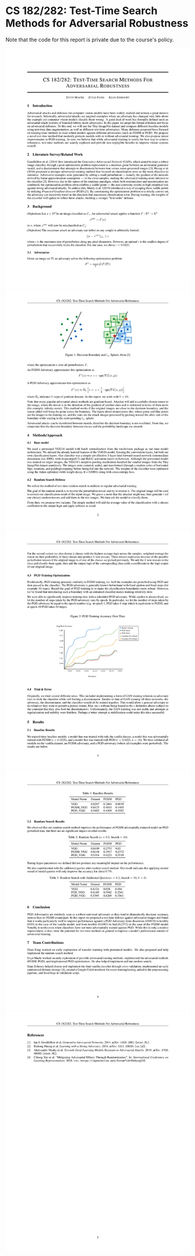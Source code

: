 # CS 182/282: Test-Time Search Methods for Adversarial Robustness

Note that the code for this report is private due to the course's policy.

<img src="pages/CS_182_Vision_Final_Project-1.png">
<img src="pages/CS_182_Vision_Final_Project-2.png">
<img src="pages/CS_182_Vision_Final_Project-3.png">
<img src="pages/CS_182_Vision_Final_Project-4.png">
<img src="pages/CS_182_Vision_Final_Project-5.png">
